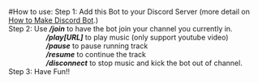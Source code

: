 #How to use:
  Step 1: Add this Bot to your Discord Server (more detail on [How to Make Discord Bot]([https://www.google.com](https://www.upwork.com/resources/how-to-make-discord-bot)https://www.upwork.com/resources/how-to-make-discord-bot).) <br>
  Step 2: Use ***/join*** to have the bot join your channel you currently in.<br>
              &emsp;&emsp;&emsp;&emsp;&emsp; ***/play[URL]*** to play music (only support youtube video)<br>
              &emsp;&emsp;&emsp;&emsp;&emsp; ***/pause*** to pause running track<br>
              &emsp;&emsp;&emsp;&emsp;&emsp; ***/resume*** to continue the track<br>
              &emsp;&emsp;&emsp;&emsp;&emsp; ***/disconnect*** to stop music and kick the bot out of channel.<br>
  Step 3: Have Fun!!<br>
